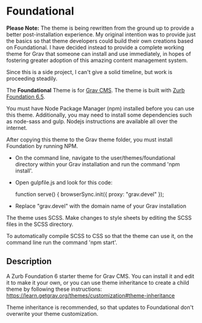 # Foundational

**Please Note:** The theme is being rewritten from the ground up to provide a better post-installation experience. My original intention was to provide just the basics so that theme developers could build their own creations based on Foundational. I have decided instead to provide a complete working theme for Grav that someone can install and use immediately, in hopes of fostering greater adoption of this amazing content management system.

Since this is a side project, I can't give a solid timeline, but work is proceeding steadily.

The **Foundational** Theme is for [Grav CMS](http://github.com/getgrav/grav).
The theme is built with [Zurb Foundation 6.5](https://foundation.zurb.com/sites/docs/index.html). 

You must have Node Package Manager (npm) installed before you can use this theme. Additionally, you may need to install some dependencies such as node-sass and gulp. Nodejs instructions are available all over the internet.

After copying this theme to the Grav theme folder, you must install Foundation by running NPM. 

* On the command line, navigate to the user/themes/foundational directory within your Grav installation and run the command 'npm install'.
* Open gulpfile.js and look for this code:

    function serve() {
      browserSync.init({
        proxy: "grav.devel"
      });
      
* Replace "grav.devel" with the domain name of your Grav installation 

The theme uses SCSS. Make changes to style sheets by editing the SCSS files in the SCSS directory. 

To automatically compile SCSS to CSS so that the theme can use it, on the command line run the command 'npm start'.

## Description

A Zurb Foundation 6 starter theme for Grav CMS. You can install it and edit it to make it your own, or you can use theme inheritance to create a child theme by following these instructions: https://learn.getgrav.org/themes/customization#theme-inheritance

Theme inheritance is recommended, so that updates to Foundational don't overwrite your theme customization.
